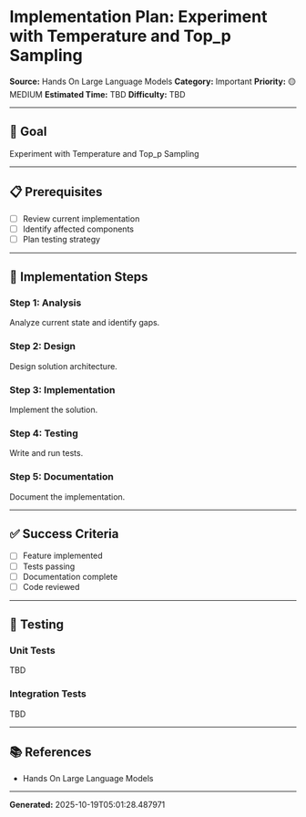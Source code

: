 # Implementation Plan: Experiment with Temperature and Top_p Sampling

**Source:** Hands On Large Language Models
**Category:** Important
**Priority:** 🟡 MEDIUM
**Estimated Time:** TBD
**Difficulty:** TBD

---

## 🎯 Goal

Experiment with Temperature and Top_p Sampling

---

## 📋 Prerequisites

- [ ] Review current implementation
- [ ] Identify affected components
- [ ] Plan testing strategy

---

## 🔧 Implementation Steps

### Step 1: Analysis

Analyze current state and identify gaps.

### Step 2: Design

Design solution architecture.

### Step 3: Implementation

Implement the solution.

### Step 4: Testing

Write and run tests.

### Step 5: Documentation

Document the implementation.

---

## ✅ Success Criteria

- [ ] Feature implemented
- [ ] Tests passing
- [ ] Documentation complete
- [ ] Code reviewed

---

## 🧪 Testing

### Unit Tests

TBD

### Integration Tests

TBD

---

## 📚 References

- Hands On Large Language Models

---

**Generated:** 2025-10-19T05:01:28.487971
